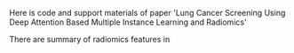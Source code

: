 Here is code and support materials of paper 'Lung Cancer Screening Using Deep Attention Based Multiple Instance Learning and Radiomics'

There are summary of radiomics features in 
